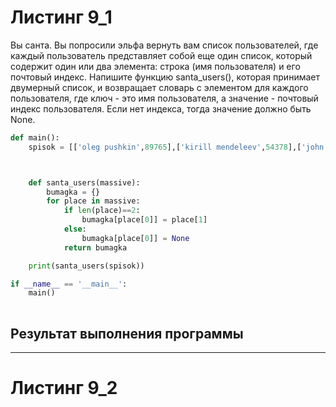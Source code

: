 # Листинг 9_1
Вы санта. Вы попросили эльфа вернуть вам список пользователей, где каждый пользователь представляет собой еще один список, который содержит один или два элемента: строка (имя пользователя) и его почтовый индекс. Напишите функцию santa_users(), которая принимает двумерный список, и возвращает словарь с элементом для каждого пользователя, где ключ - это имя пользователя, а значение - почтовый индекс пользователя. Если нет индекса, тогда значение должно быть None.
 
```py
def main():
    spisok = [['oleg pushkin',89765],['kirill mendeleev',54378],['john kun'],['ivan popov',98745]]



    def santa_users(massive):
        bumagka = {}
        for place in massive:
            if len(place)==2:
                bumagka[place[0]] = place[1]
            else:
                bumagka[place[0]] = None
            return bumagka

    print(santa_users(spisok))

if __name__ == '__main__':
    main()
    
```
## Результат выполнения программы

____

# Листинг 9_2
```py
